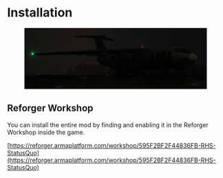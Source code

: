 # Installation

<figure><img src="../.gitbook/assets/изображение_2023-02-27_195725835.png" alt=""><figcaption></figcaption></figure>

## Reforger Workshop

You can install the entire mod by finding and enabling it in the Reforger Workshop inside the game.

[https://reforger.armaplatform.com/workshop/595F2BF2F44836FB-RHS-StatusQuo](https://reforger.armaplatform.com/workshop/595F2BF2F44836FB-RHS-StatusQuo)
